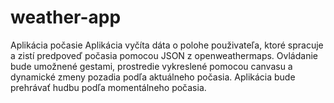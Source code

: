 # weather-app
Aplikácia počasie
Aplikácia vyčíta dáta o polohe použivateľa, ktoré spracuje a zistí predpoveď počasia pomocou JSON z openweathermaps. 
Ovládanie bude umožnené gestami, prostredie vykreslené pomocou canvasu a dynamické zmeny pozadia podľa aktuálneho počasia.
Aplikácia bude prehrávať hudbu podľa momentálneho počasia.
